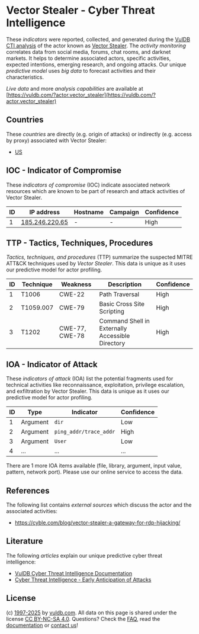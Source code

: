 # Vector Stealer - Cyber Threat Intelligence

These _indicators_ were reported, collected, and generated during the [VulDB CTI analysis](https://vuldb.com/?kb.cti) of the actor known as [Vector Stealer](https://vuldb.com/?actor.vector_stealer). The _activity monitoring_ correlates data from social media, forums, chat rooms, and darknet markets. It helps to determine associated actors, specific activities, expected intentions, emerging research, and ongoing attacks. Our unique _predictive model_ uses _big data_ to forecast activities and their characteristics.

_Live data_ and more _analysis capabilities_ are available at [https://vuldb.com/?actor.vector_stealer](https://vuldb.com/?actor.vector_stealer)

## Countries

These _countries_ are directly (e.g. origin of attacks) or indirectly (e.g. access by proxy) associated with Vector Stealer:

* [US](https://vuldb.com/?country.us)

## IOC - Indicator of Compromise

These _indicators of compromise_ (IOC) indicate associated network resources which are known to be part of research and attack activities of Vector Stealer.

ID | IP address | Hostname | Campaign | Confidence
-- | ---------- | -------- | -------- | ----------
1 | [185.246.220.65](https://vuldb.com/?ip.185.246.220.65) | - | - | High

## TTP - Tactics, Techniques, Procedures

_Tactics, techniques, and procedures_ (TTP) summarize the suspected MITRE ATT&CK techniques used by _Vector Stealer_. This data is unique as it uses our predictive model for actor profiling.

ID | Technique | Weakness | Description | Confidence
-- | --------- | -------- | ----------- | ----------
1 | T1006 | CWE-22 | Path Traversal | High
2 | T1059.007 | CWE-79 | Basic Cross Site Scripting | High
3 | T1202 | CWE-77, CWE-78 | Command Shell in Externally Accessible Directory | High

## IOA - Indicator of Attack

These _indicators of attack_ (IOA) list the potential fragments used for technical activities like reconnaissance, exploitation, privilege escalation, and exfiltration by Vector Stealer. This data is unique as it uses our predictive model for actor profiling.

ID | Type | Indicator | Confidence
-- | ---- | --------- | ----------
1 | Argument | `dir` | Low
2 | Argument | `ping_addr/trace_addr` | High
3 | Argument | `User` | Low
4 | ... | ... | ...

There are 1 more IOA items available (file, library, argument, input value, pattern, network port). Please use our online service to access the data.

## References

The following list contains _external sources_ which discuss the actor and the associated activities:

* https://cyble.com/blog/vector-stealer-a-gateway-for-rdp-hijacking/

## Literature

The following _articles_ explain our unique predictive cyber threat intelligence:

* [VulDB Cyber Threat Intelligence Documentation](https://vuldb.com/?kb.cti)
* [Cyber Threat Intelligence - Early Anticipation of Attacks](https://www.scip.ch/en/?labs.20201022)

## License

(c) [1997-2025](https://vuldb.com/?kb.changelog) by [vuldb.com](https://vuldb.com/?kb.about). All data on this page is shared under the license [CC BY-NC-SA 4.0](https://creativecommons.org/licenses/by-nc-sa/4.0/). Questions? Check the [FAQ](https://vuldb.com/?kb.faq), read the [documentation](https://vuldb.com/?kb) or [contact us](https://vuldb.com/?contact)!
